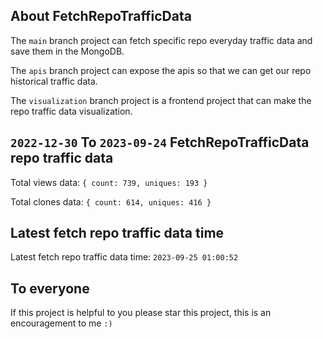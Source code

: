 ## About FetchRepoTrafficData

The `main` branch project can fetch specific repo everyday traffic data and save them in the MongoDB.

The `apis` branch project can expose the apis so that we can get our repo historical traffic data.

The `visualization` branch project is a frontend project that can make the repo traffic data visualization.

## `2022-12-30` To `2023-09-24` FetchRepoTrafficData repo traffic data

Total views data: `{ count: 739, uniques: 193 }`

Total clones data: `{ count: 614, uniques: 416 }`

## Latest fetch repo traffic data time

Latest fetch repo traffic data time: `2023-09-25 01:00:52`

## To everyone

If this project is helpful to you please star this project, this is an encouragement to me `:)`



